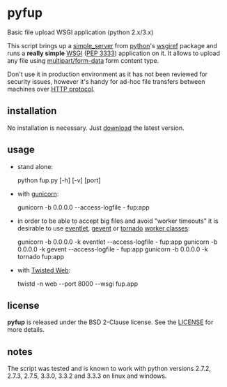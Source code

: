 # pyfup

Basic file upload WSGI application (python 2.x/3.x)

This script brings up a
[simple\_server](http://docs.python.org/3.3/library/wsgiref.html#module-wsgiref.simple_server)
from [python](http://python.org/)'s
[wsgiref](http://docs.python.org/3.3/library/wsgiref.html) package and runs
a **really simple** [WSGI](http://wsgi.org)
([PEP 3333](http://www.python.org/dev/peps/pep-3333/)) application on it.
It allows to upload any file using
[multipart/form-data](http://www.w3.org/TR/html401/interact/forms.html#h-17.13.4.2)
form content type.

Don't use it in production environment as it has not been
reviewed for security issues, however it's handy for ad-hoc
file transfers between machines over
[HTTP protocol](http://www.ietf.org/rfc/rfc2616.txt).




## installation

No installation is necessary. Just
[download](https://raw.github.com/drmats/pyfup/master/fup.py)
the latest version.




## usage

* stand alone:

    python fup.py [-h] [-v] [port]

* with [gunicorn](http://gunicorn.org/):
    
    gunicorn -b 0.0.0.0 --access-logfile - fup:app

* in order to be able to accept big files and avoid "worker timeouts" it is
desirable to use [eventlet](http://eventlet.net/),
[gevent](http://www.gevent.org/) or
[tornado](http://www.tornadoweb.org/)
[worker classes](http://docs.gunicorn.org/en/latest/settings.html#worker-processes):

    gunicorn -b 0.0.0.0 -k eventlet --access-logfile - fup:app
    gunicorn -b 0.0.0.0 -k gevent --access-logfile - fup:app
    gunicorn -b 0.0.0.0 -k tornado fup:app

* with [Twisted Web](https://twistedmatrix.com/trac/wiki/TwistedWeb):

    twistd -n web --port 8000 --wsgi fup.app




## license

**pyfup** is released under the BSD 2-Clause license. See the
[LICENSE](https://github.com/drmats/pyfup/blob/master/LICENSE)
for more details.




## notes

The script was tested and is known to work with python versions 2.7.2, 2.7.3,
2.7.5, 3.3.0, 3.3.2 and 3.3.3 on linux and windows.
